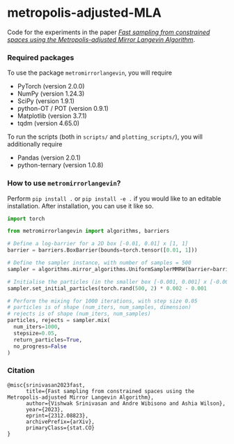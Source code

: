 # metropolis-adjusted-MLA
Code for the experiments in the paper [_Fast sampling from constrained spaces using the Metropolis-adjusted Mirror Langevin Algorithm_](https://arxiv.org/abs/2312.08823).

### Required packages

To use the package `metromirrorlangevin`, you will require
- PyTorch (version 2.0.0)
- NumPy (version 1.24.3)
- SciPy (version 1.9.1)
- python-OT / POT (version 0.9.1)
- Matplotlib (version 3.7.1)
- tqdm (version 4.65.0)

To run the scripts (both in `scripts/` and `plotting_scripts/`), you will additionally require
- Pandas (version 2.0.1)
- python-ternary (version 1.0.8)

### How to use `metromirrorlangevin`?

Perform `pip install .` or `pip install -e .` if you would like to an editable installation.
After installation, you can use it like so.

```python
import torch

from metromirrorlangevin import algorithms, barriers

# Define a log-barrier for a 2D box [-0.01, 0.01] x [1, 1]
barrier = barriers.BoxBarrier(bounds=torch.tensor([0.01, 1]))

# Define the sampler instance, with number of samples = 500
sampler = algorithms.mirror_algorithms.UniformSamplerMMRW(barrier=barrier, num_samples=500)

# Initialise the particles (in the smaller box [-0.001, 0.001] x [-0.001, 0.001]
sampler.set_initial_particles(torch.rand(500, 2) * 0.002 - 0.001

# Perform the mixing for 1000 iterations, with step size 0.05
# particles is of shape (num_iters, num_samples, dimension)
# rejects is of shape (num_iters, num_samples)
particles, rejects = sampler.mix(
  num_iters=1000,
  stepsize=0.05,
  return_particles=True,
  no_progress=False
)
```

### Citation

```
@misc{srinivasan2023fast,
      title={Fast sampling from constrained spaces using the Metropolis-adjusted Mirror Langevin Algorithm}, 
      author={Vishwak Srinivasan and Andre Wibisono and Ashia Wilson},
      year={2023},
      eprint={2312.08823},
      archivePrefix={arXiv},
      primaryClass={stat.CO}
}
```
